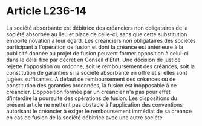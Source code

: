 # Article L236-14

La société absorbante est débitrice des créanciers non obligataires de la société absorbée au lieu et place de celle-ci, sans que cette substitution emporte novation à leur égard.   Les créanciers non obligataires des sociétés participant à l'opération de fusion et dont la créance est antérieure à la publicité donnée au projet de fusion peuvent former opposition à celui-ci dans le délai fixé par décret en Conseil d'Etat. Une décision de justice rejette l'opposition ou ordonne, soit le remboursement des créances, soit la constitution de garanties si la société absorbante en offre et si elles sont jugées suffisantes.   A défaut de remboursement des créances ou de constitution des garanties ordonnées, la fusion est inopposable à ce créancier.   L'opposition formée par un créancier n'a pas pour effet d'interdire la poursuite des opérations de fusion.   Les dispositions du présent article ne mettent pas obstacle à l'application des conventions autorisant le créancier à exiger le remboursement immédiat de sa créance en cas de fusion de la société débitrice avec une autre société.